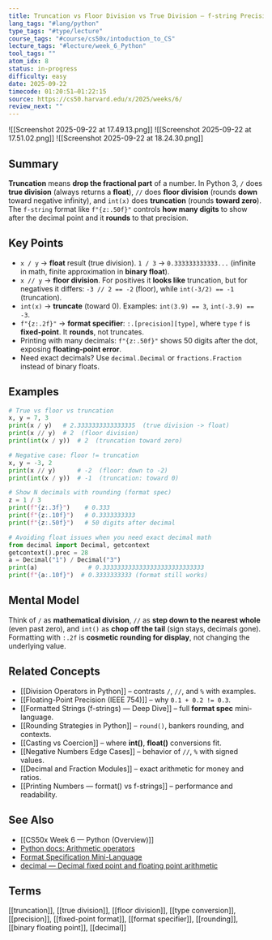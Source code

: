 ```yaml
---
title: Truncation vs Floor Division vs True Division — f-string Precision
lang_tags: "#lang/python"
type_tags: "#type/lecture"
course_tags: "#course/cs50x/intoduction_to_CS"
lecture_tags: "#lecture/week_6_Python"
tool_tags: ""
atom_idx: 8
status: in-progress
difficulty: easy
date: 2025-09-22
timecode: 01:20:51–01:22:15
source: https://cs50.harvard.edu/x/2025/weeks/6/
review_next: ""
---
```


![[Screenshot 2025-09-22 at 17.49.13.png]]
![[Screenshot 2025-09-22 at 17.51.02.png]]
![[Screenshot 2025-09-22 at 18.24.30.png]]

## Summary
**Truncation** means **drop the fractional part** of a number. In Python 3, `/` does **true division** (always returns a **float**), `//` does **floor division** (rounds **down** toward negative infinity), and `int(x)` does **truncation** (rounds **toward zero**). The `f-string` format like `f"{z:.50f}"` controls **how many digits** to show after the decimal point and it **rounds** to that precision.

## Key Points
- `x / y` → **float** result (true division). `1 / 3` → `0.333333333333...` (infinite in math, finite approximation in **binary float**).
- `x // y` → **floor division**. For positives it **looks like** truncation, but for negatives it differs: `-3 // 2 == -2` (floor), while `int(-3/2) == -1` (truncation).
- `int(x)` → **truncate** (toward 0). Examples: `int(3.9) == 3`, `int(-3.9) == -3`.
- `f"{z:.2f}"` → **format specifier**: `:.[precision][type]`, where `type` `f` is **fixed‑point**. It **rounds**, not truncates.
- Printing with many decimals: `f"{z:.50f}"` shows 50 digits after the dot, exposing **floating‑point error**.
- Need exact decimals? Use `decimal.Decimal` or `fractions.Fraction` instead of binary floats.

## Examples

```python
# True vs floor vs truncation
x, y = 7, 3
print(x / y)   # 2.3333333333333335  (true division -> float)
print(x // y)  # 2  (floor division)
print(int(x / y))  # 2  (truncation toward zero)
```

```python
# Negative case: floor != truncation
x, y = -3, 2
print(x // y)      # -2  (floor: down to -2)
print(int(x / y))  # -1  (truncation: toward 0)
```

```python
# Show N decimals with rounding (format spec)
z = 1 / 3
print(f"{z:.3f}")    # 0.333
print(f"{z:.10f}")   # 0.3333333333
print(f"{z:.50f}")   # 50 digits after decimal
```

```python
# Avoiding float issues when you need exact decimal math
from decimal import Decimal, getcontext
getcontext().prec = 28
a = Decimal("1") / Decimal("3")
print(a)              # 0.3333333333333333333333333333
print(f"{a:.10f}")  # 0.3333333333 (format still works)
```

## Mental Model
Think of `/` as **mathematical division**, `//` as **step down to the nearest whole** (even past zero), and `int()` as **chop off the tail** (sign stays, decimals gone). Formatting with `:.2f` is **cosmetic rounding for display**, not changing the underlying value.

## Related Concepts
- [[Division Operators in Python]] – contrasts `/`, `//`, and `%` with examples.
- [[Floating-Point Precision (IEEE 754)]] – why `0.1 + 0.2 != 0.3`.
- [[Formatted Strings (f-strings) — Deep Dive]] – full **format spec** mini-language.
- [[Rounding Strategies in Python]] – `round()`, bankers rounding, and contexts.
- [[Casting vs Coercion]] – where **int()**, **float()** conversions fit.
- [[Negative Numbers Edge Cases]] – behavior of `//`, `%` with signed values.
- [[Decimal and Fraction Modules]] – exact arithmetic for money and ratios.
- [[Printing Numbers — format() vs f-strings]] – performance and readability.

## See Also
- [[CS50x Week 6 — Python (Overview)]]
- [Python docs: Arithmetic operators](https://docs.python.org/3/reference/expressions.html#arithmetic-conversions)
- [Format Specification Mini-Language](https://docs.python.org/3/library/string.html#formatspec)
- [decimal — Decimal fixed point and floating point arithmetic](https://docs.python.org/3/library/decimal.html)

## Terms
[[truncation]], [[true division]], [[floor division]], [[type conversion]], [[precision]], [[fixed-point format]], [[format specifier]], [[rounding]], [[binary floating point]], [[decimal]]
